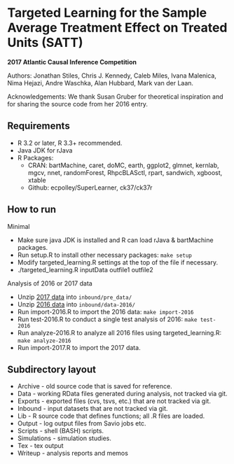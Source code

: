 # Targeted Learning for the Sample Average Treatment Effect on Treated Units (SATT)

**2017 Atlantic Causal Inference Competition**

Authors: Jonathan Stiles, Chris J. Kennedy, Caleb Miles, Ivana Malenica, Nima Hejazi, Andre Waschka, Alan Hubbard, Mark van der Laan.

Acknowledgements: We thank Susan Gruber for theoretical inspiration and for sharing the source code from her 2016 entry.

## Requirements

* R 3.2 or later, R 3.3+ recommended.
* Java JDK for rJava
* R Packages:
    * CRAN: bartMachine, caret, doMC, earth, ggplot2, glmnet, kernlab, mgcv, nnet, randomForest, RhpcBLASctl, rpart, sandwich, xgboost, xtable
    * Github: ecpolley/SuperLearner, ck37/ck37r

## How to run

Minimal

* Make sure java JDK is installed and R can load rJava & bartMachine packages.
* Run setup.R to install other necessary packages: `make setup`
* Modify targeted_learning.R settings at the top of the file if necessary.
* ./targeted_learning.R inputData outfile1 outfile2

Analysis of 2016 or 2017 data

* Unzip [2017 data](http://faculty.chicagobooth.edu/richard.hahn/pre_data.tar.gz) into `inbound/pre_data/`
* Unzip [2016 data](https://drive.google.com/file/d/0B8TUkApaUlsGekFSblJWa25NM1E/edit) into `inbound/data-2016/`
* Run import-2016.R to import the 2016 data: `make import-2016`
* Run test-2016.R to conduct a single test analysis of 2016: `make test-2016`
* Run analyze-2016.R to analyze all 2016 files using targeted_learning.R: `make analyze-2016`
* Run import-2017.R to import the 2017 data.


## Subdirectory layout

* Archive - old source code that is saved for reference.
* Data - working RData files generated during analysis, not tracked via git.
* Exports - exported files (cvs, tsvs, etc.) that are not tracked via git.
* Inbound - input datasets that are not tracked via git.
* Lib - R source code that defines functions; all .R files are loaded.
* Output - log output files from Savio jobs  etc.
* Scripts - shell (BASH) scripts.
* Simulations - simulation studies.
* Tex - tex output
* Writeup - analysis reports and memos
